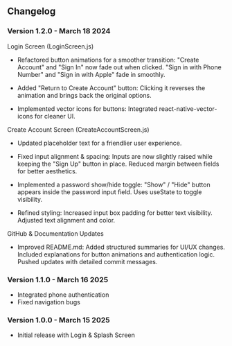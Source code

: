 ## Changelog

### Version 1.2.0 - March 18 2024
Login Screen (LoginScreen.js)
- Refactored button animations for a smoother transition:
    "Create Account" and "Sign In" now fade out when clicked.
    "Sign in with Phone Number" and "Sign in with Apple" fade in smoothly.

- Added "Return to Create Account" button:
    Clicking it reverses the animation and brings back the original options.

- Implemented vector icons for buttons:
    Integrated react-native-vector-icons for cleaner UI.

Create Account Screen (CreateAccountScreen.js)
- Updated placeholder text for a friendlier user experience.

- Fixed input alignment & spacing:
    Inputs are now slightly raised while keeping the "Sign Up" button in place.
    Reduced margin between fields for better aesthetics.

- Implemented a password show/hide toggle:
    "Show" / "Hide" button appears inside the password input field.
    Uses useState to toggle visibility.

- Refined styling:
    Increased input box padding for better text visibility.
    Adjusted text alignment and color.

GitHub & Documentation Updates
- Improved README.md:
    Added structured summaries for UI/UX changes.
    Included explanations for button animations and authentication logic.
Pushed updates with detailed commit messages.

### Version 1.1.0 - March 16 2025
- Integrated phone authentication
- Fixed navigation bugs

### Version 1.0.0 - March 15 2025
- Initial release with Login & Splash Screen
